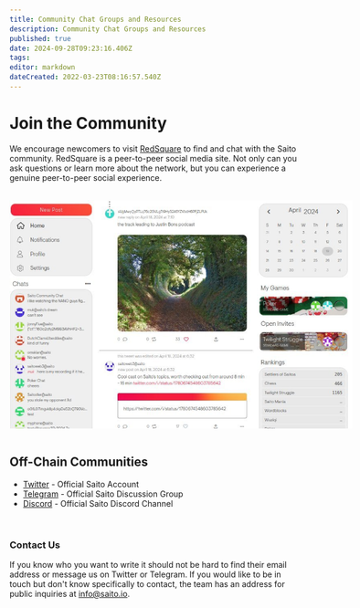 ```yaml
---
title: Community Chat Groups and Resources
description: Community Chat Groups and Resources
published: true
date: 2024-09-28T09:23:16.406Z
tags: 
editor: markdown
dateCreated: 2022-03-23T08:16:57.540Z
---
```


# Join the Community

We encourage newcomers to visit [RedSquare](http://saito.io/redsquare) to find and chat with the Saito community. RedSquare is a peer-to-peer social media site. Not only can you ask questions or learn more about the network, but you can experience a genuine peer-to-peer social experience.

<br>
<div style="height:400px;width:600px;overflow:hidden;">
  <img src="/red-square-feed.jpg">
</div>
  
 <br />
  
## Off-Chain Communities

- [Twitter](https://x.com/SaitoOfficial?s=20) - Official Saito Account
- [Telegram](https://t.me/SaitoIO) - Official Saito Discussion Group
- [Discord](https://discord.gg/HjTFh9Tfec) - Official Saito Discord Channel

<br />

### Contact Us ###

If you know who you want to write it should not be hard to find their email address or message us on Twitter or Telegram. If you would like to be in touch but don't know specifically to contact, the team has an address for public inquiries at info@saito.io.